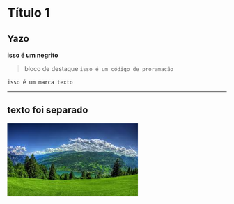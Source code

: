 # Título 1
## Yazo
**isso é um negrito**
> bloco de destaque
` isso é um código de proramação `

    isso é um marca texto
---
 texto foi separado
---

![Título da imagem](image.jpg)


